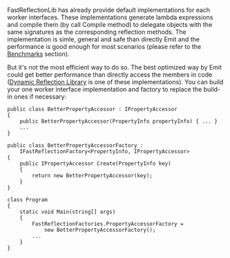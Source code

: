 FastReflectionLib has already provide default implementations for each worker interfaces. These implementations generate lambda expressions and compile them (by call Compile method) to delegate objects with the same signatures as the corresponding reflection methods. The implementation is simle, general and safe than directly Emit and the performance is good enough for most scenarios (please refer to the [Benchmarks](Benchmarks) section).

But it's not the most efficient way to do so. The best optimized way by Emit could get better performance than directly access the members in code ([Dynamic Reflection Library](http://dynamic.codeplex.com/) is one of these implementations). You can build your one worker interface implementation and factory to replace the build-in ones if necessary:
```CSharp
public class BetterPropertyAccessor : IPropertyAccessor
{
    public BetterPropertyAccessor(PropertyInfo propertyInfo) { ... }
    ...
}

public class BetterPropertyAccessorFactory :
    IFastReflectionFactory<PropertyInfo, IPropertyAccessor>
{
    public IPropertyAccessor Create(PropertyInfo key)
    {
        return new BetterPropertyAccessor(key);
    }
}

class Program
{
    static void Main(string[] args)
    {
        FastReflectionFactories.PropertyAccessorFactory =
            new BetterPropertyAccessorFactory();
        ...
    }
}
```